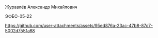 Журавлёв Александр Михайлович

ЭФБО-05-22

https://github.com/user-attachments/assets/95ed876a-23ac-47b8-87c7-5002d7551a88

